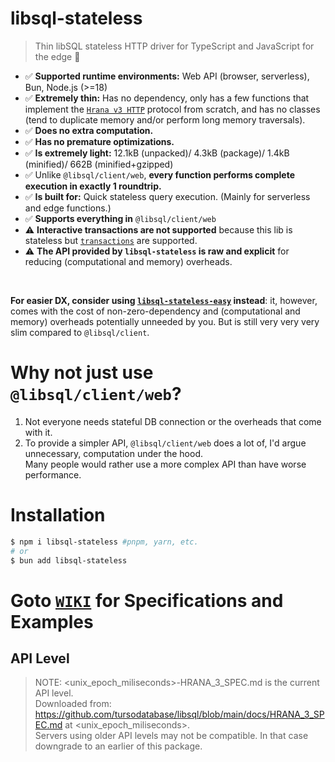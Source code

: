 # libsql-stateless

> Thin libSQL stateless HTTP driver for TypeScript and JavaScript for the edge 🚀
- ✅ **Supported runtime environments:** Web API (browser, serverless), Bun, Node.js (>=18)
- ✅ **Extremely thin:** Has no dependency, only has a few functions that implement the [`Hrana v3 HTTP`](https://github.com/tursodatabase/libsql/blob/main/libsql-server/docs/HRANA_3_SPEC.md) protocol from scratch, and has no classes (tend to duplicate memory and/or perform long memory traversals).
- ✅ **Does no extra computation.**
- ✅ **Has no premature optimizations.**
- ✅ **Is extremely light:** 12.1kB (unpacked)/  4.3kB (package)/ 1.4kB (minified)/ 662B (minified+gzipped)
- ✅ Unlike `@libsql/client/web`, **every function performs complete execution in exactly 1 roundtrip.**
- ✅ **Is built for:** Quick stateless query execution. (Mainly for serverless and edge functions.)
- ✅ **Supports everything in** `@libsql/client/web`
- ⚠️ **Interactive transactions are not supported** because this lib is stateless but [`transactions`](https://github.com/DaBigBlob/libsql-stateless/wiki/transactions) are supported.
- ⚠️ **The API provided by `libsql-stateless` is raw and explicit** for reducing (computational and memory) overheads.

<br>

**For easier DX, consider using [`libsql-stateless-easy`](https://github.com/DaBigBlob/libsql-stateless-easy) instead**: it, however, comes with the cost of non-zero-dependency and (computational and memory) overheads potentially unneeded by you. But is still very very very slim compared to `@libsql/client`.

# Why not just use `@libsql/client/web`?
1. Not everyone needs stateful DB connection or the overheads that come with it.
2. To provide a simpler API, `@libsql/client/web` does a lot of, I'd argue unnecessary, computation under the hood.\
    Many people would rather use a more complex API than have worse performance.

# Installation
```sh
$ npm i libsql-stateless #pnpm, yarn, etc.
# or
$ bun add libsql-stateless
```

# Goto [`WIKI`](https://github.com/DaBigBlob/libsql-stateless/wiki) for  Specifications and Examples

## API Level
> NOTE: <unix_epoch_miliseconds>-HRANA_3_SPEC.md is the current API level.  
Downloaded from: https://github.com/tursodatabase/libsql/blob/main/docs/HRANA_3_SPEC.md at <unix_epoch_miliseconds>.  
Servers using older API levels may not be compatible. In that case downgrade to an earlier of this package.